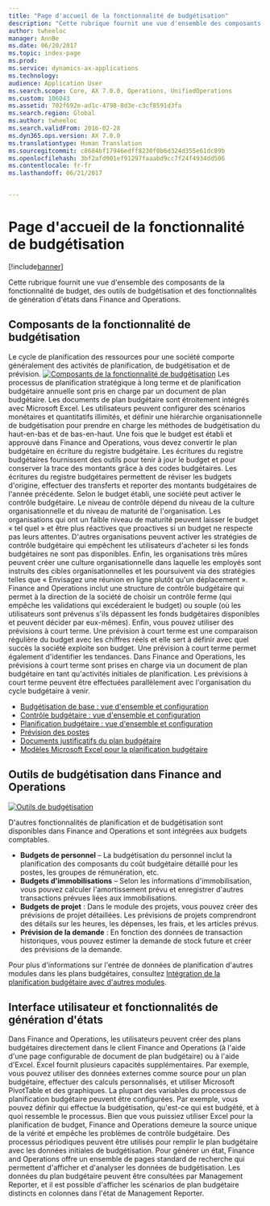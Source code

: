 ```yaml
---
title: "Page d'accueil de la fonctionnalité de budgétisation"
description: "Cette rubrique fournit une vue d'ensemble des composants de la fonctionnalité de budgétisation, des outils de budgétisation et des fonctionnalités de génération d'états dans Microsoft Dynamics 365 for Finance and Operations, Enterprise Edition."
author: twheeloc
manager: AnnBe
ms.date: 06/20/2017
ms.topic: index-page
ms.prod: 
ms.service: dynamics-ax-applications
ms.technology: 
audience: Application User
ms.search.scope: Core, AX 7.0.0, Operations, UnifiedOperations
ms.custom: 106043
ms.assetid: 702f692e-ad1c-4798-8d3e-c3cf8591d3fa
ms.search.region: Global
ms.author: twheeloc
ms.search.validFrom: 2016-02-28
ms.dyn365.ops.version: AX 7.0.0
ms.translationtype: Human Translation
ms.sourcegitcommit: c8684bf17946edff8230f0b6d324d355e61dc89b
ms.openlocfilehash: 3bf2afd901ef91297faaabd9cc7f24f4934dd506
ms.contentlocale: fr-fr
ms.lasthandoff: 06/21/2017


---
```


# <a name="budgeting-home-page"></a>Page d'accueil de la fonctionnalité de budgétisation

[!include[banner](../includes/banner.md)]


Cette rubrique fournit une vue d'ensemble des composants de la fonctionnalité de budget, des outils de budgétisation et des fonctionnalités de génération d'états dans Finance and Operations. 

<a name="components-of-budgeting-functionality"></a>Composants de la fonctionnalité de budgétisation
-------------------------------------

Le cycle de planification des ressources pour une société comporte généralement des activités de planification, de budgétisation et de prévision.
[![Composants de la fonctionnalité de budgétisation](./media/budgeting-functionality-components.jpg)](./media/budgeting-functionality-components.jpg) Les processus de planification stratégique à long terme et de planification budgétaire annuelle sont pris en charge par un document de plan budgétaire. Les documents de plan budgétaire sont étroitement intégrés avec Microsoft Excel. Les utilisateurs peuvent configurer des scénarios monétaires et quantitatifs illimités, et définir une hiérarchie organisationnelle de budgétisation pour prendre en charge les méthodes de budgétisation du haut-en-bas et de bas-en-haut. Une fois que le budget est établi et approuvé dans Finance and Operations, vous devez convertir le plan budgétaire en écriture du registre budgétaire. Les écritures du registre budgétaires fournissent des outils pour tenir à jour le budget et pour conserver la trace des montants grâce à des codes budgétaires. Les écritures du registre budgétaires permettent de réviser les budgets d'origine, effectuer des transferts et reporter des montants budgétaires de l'année précédente. Selon le budget établi, une société peut activer le contrôle budgétaire. Le niveau de contrôle dépend du niveau de la culture organisationnelle et du niveau de maturité de l'organisation. Les organisations qui ont un faible niveau de maturité peuvent laisser le budget « tel quel » et être plus réactives que proactives si un budget ne respecte pas leurs attentes. D'autres organisations peuvent activer les stratégies de contrôle budgétaire qui empêchent les utilisateurs d'acheter si les fonds budgétaires ne sont pas disponibles. Enfin, les organisations très mûres peuvent créer une culture organisationnelle dans laquelle les employés sont instruits des cibles organisationnelles et les poursuivent via des stratégies telles que « Envisagez une réunion en ligne plutôt qu'un déplacement ». Finance and Operations inclut une structure de contrôle budgétaire qui permet à la direction de la société de choisir un contrôle ferme (qui empêche les validations qui excéderaient le budget) ou souple (où les utilisateurs sont prévenus s'ils dépassent les fonds budgétaires disponibles et peuvent décider par eux-mêmes). Enfin, vous pouvez utiliser des prévisions à court terme. Une prévision à court terme est une comparaison régulière du budget avec les chiffres réels et elle sert à définir avec quel succès la société exploite son budget. Une prévision à court terme permet également d'identifier les tendances. Dans Finance and Operations, les prévisions à court terme sont prises en charge via un document de plan budgétaire en tant qu'activités initiales de planification. Les prévisions à court terme peuvent être effectuées parallèlement avec l'organisation du cycle budgétaire à venir.

-   [Budgétisation de base : vue d'ensemble et configuration](basic-budgeting-overview-configuration.md)
-   [Contrôle budgétaire : vue d'ensemble et configuration](budget-control-overview-configuration.md)
-   [Planification budgétaire : vue d'ensemble et configuration](budget-planning-overview-configuration.md)
-   [Prévision des postes](position-forecasting.md)
-   [Documents justificatifs du plan budgétaire](budget-planning-justification-docs.md)
-   [Modèles Microsoft Excel pour la planification budgétaire](budget-planning-excel-templates.md)

## <a name="budgeting-tools-in-finance-and-operations"></a>Outils de budgétisation dans Finance and Operations
[![Outils de budgétisation](./media/budgeting-tools.jpg)](./media/budgeting-tools.jpg) 

D'autres fonctionnalités de planification et de budgétisation sont disponibles dans Finance and Operations et sont intégrées aux budgets comptables.

-   **Budgets de personnel** – La budgétisation du personnel inclut la planification des composants du coût budgétaire détaillé pour les postes, les groupes de rémunération, etc.
-   **Budgets d'immobilisations** – Selon les informations d'immobilisation, vous pouvez calculer l'amortissement prévu et enregistrer d'autres transactions prévues liées aux immobilisations.
-   **Budgets de projet** : Dans le module des projets, vous pouvez créer des prévisions de projet détaillées. Les prévisions de projets comprendront des détails sur les heures, les dépenses, les frais, et les articles prévus.
-   **Prévision de la demande** : En fonction des données de transaction historiques, vous pouvez estimer la demande de stock future et créer des prévisions de la demande.

Pour plus d'informations sur l'entrée de données de planification d'autres modules dans les plans budgétaires, consultez [Intégration de la planification budgétaire avec d'autres modules](budget-planning-integration-other-modules.md).

## <a name="user-interface-and-reporting-capabilities"></a>Interface utilisateur et fonctionnalités de génération d'états
Dans Finance and Operations, les utilisateurs peuvent créer des plans budgétaires directement dans le client Finance and Operations (à l'aide d'une page configurable de document de plan budgétaire) ou à l'aide d'Excel. Excel fournit plusieurs capacités supplémentaires. Par exemple, vous pouvez utiliser des données externes comme source pour un plan budgétaire, effectuer des calculs personnalisés, et utiliser Microsoft PivotTable et des graphiques. La plupart des variables du processus de planification budgétaire peuvent être configurées. Par exemple, vous pouvez définir qui effectue la budgétisation, qu'est-ce qui est budgété, et à quoi ressemble le processus. Bien que vous puissiez utiliser Excel pour la planification de budget, Finance and Operations demeure la source unique de la vérité et empêche les problèmes de contrôle budgétaire. Des processus périodiques peuvent être utilisés pour remplir le plan budgétaire avec les données initiales de budgétisation. Pour générer un état, Finance and Operations offre un ensemble de pages standard de recherche qui permettent d'afficher et d'analyser les données de budgétisation. Les données du plan budgétaire peuvent être consultées par Management Reporter, et il est possible d'afficher les scénarios de plan budgétaire distincts en colonnes dans l'état de Management Reporter.







